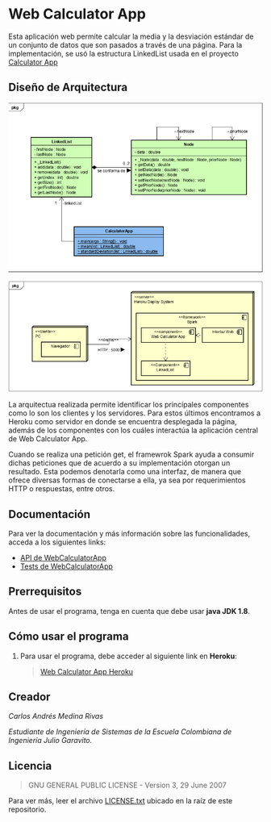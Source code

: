 # Web Calculator App

Esta aplicación web permite calcular la media y la desviación estándar de un conjunto de datos que son pasados a través de una página. Para la implementación, se usó la estructura LinkedList usada en el proyecto [Calculator App](https://github.com/CarlosCL98/CalculatorApp)

## Diseño de Arquitectura

![](/src/main/resources/img/DiagramaDeClases.PNG)

![](/src/main/resources/img/DiagramaDeDespliegue.PNG)

La arquitectua realizada permite identificar los principales componentes como lo son los clientes y los servidores. Para estos últimos encontramos a Heroku como servidor en donde se encuentra desplegada la página, además de los componentes con los cuáles interactúa la aplicación central de Web Calculator App.

Cuando se realiza una petición get, el framewrok Spark ayuda a consumir dichas peticiones que de acuerdo a su implementación otorgan un resultado. Esta podemos denotarla como una interfaz, de manera que ofrece diversas formas de conectarse a ella, ya sea por requerimientos HTTP o respuestas, entre otros.

## Documentación
Para ver la documentación y más información sobre las funcionalidades, acceda a los siguientes links:
 
- [API de WebCalculatorApp](https://carloscl98.github.io/WebCalculatorApp/src/main/resources/site/apidocs/index.html)
- [Tests de WebCalculatorApp](https://carloscl98.github.io/WebCalculatorApp/src/main/resources/site/testapidocs/index.html)

## Prerrequisitos
Antes de usar el programa, tenga en cuenta que debe usar **java JDK 1.8**.

## Cómo usar el programa

1. Para usar el programa, debe acceder al siguiente link en **Heroku**:

	> [Web Calculator App Heroku](https://webcalculatorapp.herokuapp.com)

## Creador

*Carlos Andrés Medina Rivas*

*Estudiante de Ingeniería de Sistemas de la Escuela Colombiana de Ingeniería Julio Garavito.*

## Licencia

> GNU GENERAL PUBLIC LICENSE - Version 3, 29 June 2007

Para ver más, leer el archivo [LICENSE.txt](LICENSE.txt) ubicado en la raíz de este repositorio.